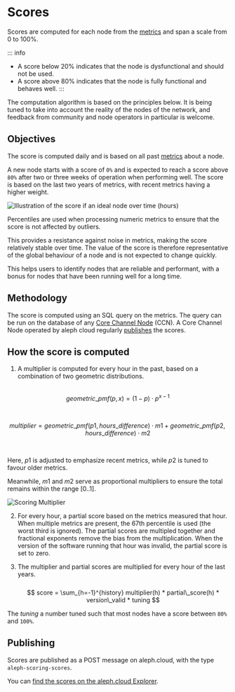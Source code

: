 # Scores

Scores are computed for each node from the [metrics](/nodes/resources/metrics/) and span a scale from 0 to 100%.

::: info
- A score below 20% indicates that the node is dysfunctional and should not be used.
- A score above 80% indicates that the node is fully functional and behaves well.
:::

The computation algorithm is based on the principles below. It is being tuned to take into account the reality of
the nodes of the network, and feedback from community and node operators in particular is welcome.

## Objectives

The score is computed daily and is based on all past [metrics](/nodes/resources/metrics/) about a node.

A new node starts with a score of `0%` and is expected to reach a score above `80%` after two or three weeks of operation
when performing well. The score is based on the last two years of metrics, with recent metrics having a higher weight.

![Illustration of the score if an ideal node over time (hours)](/assets/scoring-ideal-over-time.png)

Percentiles are used when processing numeric metrics to ensure that the score is not affected by outliers.

This provides a resistance against noise in metrics, making the score relatively stable over time. The value of the score is
therefore representative of the global behaviour of a node and is not expected to change quickly.

This helps users to identify nodes that are reliable and performant, with a bonus for nodes that have been running well
for a long time.

## Methodology

The score is computed using an SQL query on the metrics. The query can be run on the database of any
[Core Channel Node](/nodes/core/introduction/) (CCN). A Core Channel Node operated by aleph cloud regularly 
[publishes](#publishing) the scores.

## How the score is computed

1. A multiplier is computed for every hour in the past, based on a combination of two geometric distributions. 
<br/><br/>

$$
geometric\_pmf(p, x) = (1 - p) \cdot p^{x - 1}
$$

<br/>

$$
multiplier = geometric\_pmf(p1, hours\_difference) \cdot m1 + geometric\_pmf(p2, hours\_difference) \cdot m2
$$

<br/>

Here, $p1$ is adjusted to emphasize recent metrics, while $p2$ is tuned to favour older metrics.


Meanwhile, $m1$ and $m2$ serve as proportional multipliers to ensure the total remains within the range $[0..1]$.
    
![Scoring Multiplier](/assets/scoring-multiplier.png)

2. For every hour, a partial score based on the metrics measured that hour. When multiple metrics are present, the 67th percentile is used (the worst third is ignored). The partial scores are multipled together and fractional exponents remove the bias from the multiplication. When the version of the software running that hour was invalid, the partial score is set to zero.

3. The multiplier and partial scores are multiplied for every hour of the last years.
<br/><br/>
$$
score = \sum_{h=-1}^{history} multiplier(h) * partial\_score(h) * version\_valid * tuning
$$
    
The $tuning$ a number tuned such that most nodes have a score between `80%` and `100%`.
<br/>
## Publishing

Scores are published as a POST message on aleph.cloud, with the type `aleph-scoring-scores`.

You can [find the scores on the aleph.cloud Explorer](
https://explorer.aleph.cloud/address/ETH/0x4D52380D3191274a04846c89c069E6C3F2Ed94e4).
